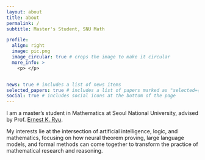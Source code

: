```yaml
---
layout: about
title: about
permalink: /
subtitle: Master's Student, SNU Math

profile:
  align: right
  image: pic.png
  image_circular: true # crops the image to make it circular
  more_info: >
    <p> </p>


news: true # includes a list of news items
selected_papers: true # includes a list of papers marked as "selected={true}"
social: true # includes social icons at the bottom of the page
---
```


I am a master’s student in Mathematics at Seoul National University, advised by Prof. <a href='https://ernestryu.com/'>Ernest K. Ryu</a>.

My interests lie at the intersection of artificial intelligence, logic, and mathematics, focusing on how neural theorem proving, large language models, and formal methods can come together to transform the practice of mathematical research and reasoning.

